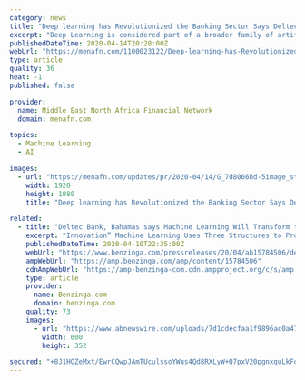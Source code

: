 ```yaml
---
category: news
title: "Deep learning has Revolutionized the Banking Sector Says Deltec Bank, Bahamas"
excerpt: "Deep Learning is considered part of a broader family of artificial intelligence methods used to learn and process data to output required decisions. The process is mirrored in the way a human thinks and is a phenomenon that's being used by key financial institutions today. The concept of its artificial intelligence is to ensure that the concept ..."
publishedDateTime: 2020-04-14T20:28:00Z
webUrl: "https://menafn.com/1100023122/Deep-learning-has-Revolutionized-the-Banking-Sector-Says-Deltec-Bank-Bahamas"
type: article
quality: 36
heat: -1
published: false

provider:
  name: Middle East North Africa Financial Network
  domain: menafn.com

topics:
  - Machine Learning
  - AI

images:
  - url: "https://menafn.com/updates/pr/2020-04/14/G_7d8066bd-5image_story.jpeg"
    width: 1920
    height: 1080
    title: "Deep learning has Revolutionized the Banking Sector Says Deltec Bank, Bahamas"

related:
  - title: "Deltec Bank, Bahamas says Machine Learning Will Transform the Banking Sector"
    excerpt: "Innovation” Machine Learning Uses Three Structures to Produce Improvements – Deltec Bank Machine learning is a prerequisite feature"
    publishedDateTime: 2020-04-10T22:35:00Z
    webUrl: "https://www.benzinga.com/pressreleases/20/04/ab15784506/deltec-bank-bahamas-says-machine-learning-will-transform-the-banking-sector"
    ampWebUrl: "https://amp.benzinga.com/amp/content/15784506"
    cdnAmpWebUrl: "https://amp-benzinga-com.cdn.ampproject.org/c/s/amp.benzinga.com/amp/content/15784506"
    type: article
    provider:
      name: Benzinga.com
      domain: benzinga.com
    quality: 73
    images:
      - url: "https://www.abnewswire.com/uploads/7d1cdecfaa1f9896ac0a4752d6ed7d1c.jpg"
        width: 600
        height: 352

secured: "+8J1HOZeMxt/EwrCQwpJAmTUculssoYWus4Qd8RXLyW+Q7pxV20pgnxquLkFo2vwj7hsRqZi9EcsbjO3I9+fbKrWkIcCoSV4hFF3+bqsdJIIzQ8znHoDsBxyTYOkC9zFEMVwdHCWHpYaqCQZnmpbZ0hbrDFV7Aeq1Bnt5BwrSWsmMwxTlyUKzyTSHkUlm61/BUWUw8qjxIuS/dQ2MtC68dfxG90RUV4VIU2sbg7fsMgK67nO4dR98kooapCHM8lwYWIXLfGE06PCakJtK6OmNKbR2Q/rnnQNXeBcqjvomp7yWGp3amumIQmzeggrqBIQSYdD0yK/HFQO0hiS15hRSDUI7SqxJwKKP/9htYg5uuyhbO7nvz61w0Fcna5Om/DQGuKakx4jRnDOkAGNTfAg5W6iAtXSTwg/iEmUc+mmJ/0DvMTNZrPK+0GT6SMCEBwULr3S9iMHsD0tQOgefjLOK0ZR5LNbGrHkXlulL/erVUU=;UTRtVuMd/rXhAI2gSoBAIA=="
---
```


